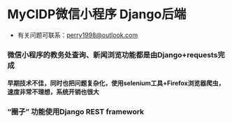 # MyCIDP微信小程序 Django后端 #
* 有关问题可联系：perry1998@outlook.com
### 微信小程序的教务处查询、新闻浏览功能都是由Django+requests完成 ###
#### 早期技术不佳，同时也把问题复杂化，使用selenium工具+Firefox浏览器爬虫，速度非常不理想，系统开销也很大 ####

### “圈子” 功能使用Django REST framework ###
